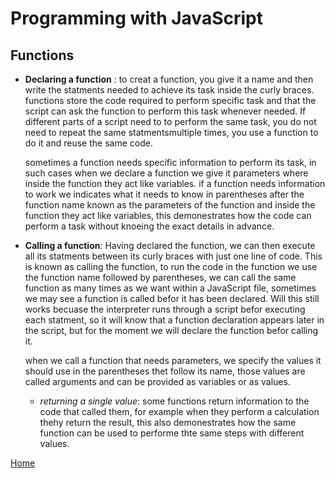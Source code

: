# Programming with JavaScript
## Functions 
- **Declaring a function** :
  to creat a function, you give it a name and then write the statments needed to achieve its task inside the curly braces. functions store the code required to perform specific task and that the script can ask the function to perform this task whenever needed. If different parts of a script need to to perform the same task, you do not need to repeat the same statmentsmultiple times, you use a function to do it and reuse the same code. 

  sometimes a function needs specific information to perform its task, in such cases when we declare a function we give it parameters where inside the function they act like variables. if a function needs information to work we indicates what it needs to know in parentheses after the function name known as the parameters of the function and inside the function they act like variables, this demonestrates how the code can perform a task without knoeing the exact details in advance.

- **Calling a function**:
  Having declared the function, we can then execute all its statments between its curly braces with just one line of code. This is known as calling the function, to run the code in the function we use the function name followed by parentheses, we can call the same function as many times as we want within a JavaScript file, sometimes we may see a function is called befor it has been declared. Will this still works becuase the interpreter runs through a script befor executing each statment, so it will know that a function declaration appears later in the script, but for the moment we will declare the function befor calling it.

  when we call a function that needs parameters, we specify the values it should use in the parentheses thet follow its name, those values are called arguments and can be provided as variables or as values.

    - *returning a single value*:
      some functions return information to the code that called them, for example when they perform a calculation thehy return the result, this also demonestrates how the same function can be used to performe thte same steps with different values.



[Home]( https://kztahat.github.io/reading-notes/)

  

  
